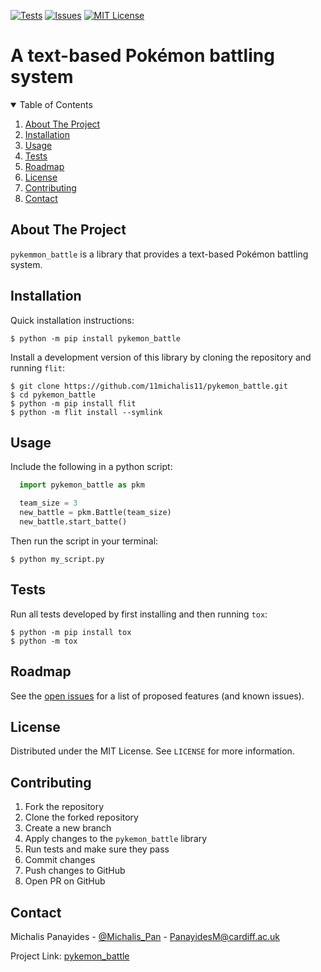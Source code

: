 [![Tests][tests-shield]][tests-url]
[![Issues][issues-shield]][issues-url]
[![MIT License][license-shield]][license-url]

A text-based Pokémon battling system
========================================


<details open="open">
  <summary>Table of Contents</summary>
  <ol>
    <li><a href="#about-the-project">About The Project</a></li>
    <li><a href="#installation">Installation</a></li>
    <li><a href="#usage">Usage</a></li>
    <li><a href="#tests">Tests</a></li>
    <li><a href="#roadmap">Roadmap</a></li>
    <li><a href="#license">License</a></li>
    <li><a href="#contributing">Contributing</a></li>
    <li><a href="#contact">Contact</a></li>
  </ol>
</details>



## About The Project
`pykemmon_battle` is a library that provides a text-based Pokémon battling system. 


## Installation
Quick installation instructions:

    $ python -m pip install pykemon_battle

Install a development version of this library by cloning the repository and running `flit`:
    
    $ git clone https://github.com/11michalis11/pykemon_battle.git
    $ cd pykemon_battle
    $ python -m pip install flit
    $ python -m flit install --symlink


## Usage
Include the following in a python script:

```python
  import pykemon_battle as pkm

  team_size = 3
  new_battle = pkm.Battle(team_size)
  new_battle.start_batte()
```
Then run the script in your terminal:

    $ python my_script.py


## Tests
Run all tests developed by first installing and then running `tox`:

    $ python -m pip install tox
    $ python -m tox


## Roadmap
See the [open issues](https://github.com/11michalis11/pykemon_battle/issues) for a list of proposed features (and known issues).


## License
Distributed under the MIT License. See `LICENSE` for more information.


## Contributing
1. Fork the repository
2. Clone the forked repository
3. Create a new branch
4. Apply changes to the `pykemon_battle` library
5. Run tests and make sure they pass
6. Commit changes
7. Push changes to GitHub
8. Open PR on GitHub


## Contact
Michalis Panayides - [@Michalis_Pan](https://twitter.com/Michalis_Pan) - PanayidesM@cardiff.ac.uk

Project Link: [pykemon_battle](https://github.com/11michalis11/pykemon_battle)



<!-- MARKDOWN LINKS & IMAGES -->
[tests-shield]: https://img.shields.io/badge/Tests-passing-GREEN.svg
[tests-url]: https://github.com/11michalis11/pykemon_battle/actions
[issues-shield]: https://img.shields.io/github/issues/11michalis11/pykemon_battle.svg
[issues-url]: https://github.com/11michalis11/pykemon_battle/issues
[license-shield]: https://img.shields.io/github/license/othneildrew/Best-README-Template.svg
[license-url]: https://github.com/11michalis11/pykemon_battle/blob/master/LICENSE.txt
